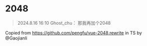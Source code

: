# 2048

> 2024.8.16 16:10 Ghost_chu：
> 那我再加个2048

Copied from https://github.com/pengfu/vue-2048,rewrite in TS by @Gaojianli
